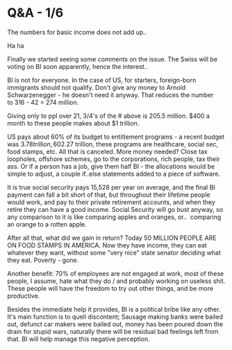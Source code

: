 # Q&A - 1/6

The numbers for basic income does not add up..

Ha ha 

Finally we started seeing some comments on the issue. The Swiss will be voting on BI soon apparently, hence the interest..

BI is not for everyone. In the case of US, for starters, foreign-born immigrants should not qualify. Don't give any money to Arnold Schwarzenegger - he doesn't need it anyway. That reduces the number to 316 - 42 = 274 million.

Giving only to ppl over 21, 3/4's of the # above is 205.5 million. $400 a month to these people makes about $1 trillion.

US pays about 60% of its budget to entitlement programs - a recent budget was $3.78 trillion, 60% of that is $2.27 trillion, these programs are healthcare, social sec, food stamps, etc. All that is canceled.
More money needed? Close tax loopholes, offshore schemes, go to the corporations, rich people, tax their ass. Or if a person has a job, give them half BI - the allocations would be simple to adjust, a couple if..else statements added to a piece of software.

It is true social security pays 15,528 per year on average, and the final BI payment can fall a bit short of that, but throughout their lifetime people would work, and pay to their private retirement accounts, and when they retire they can have a good income. Social Security will go bust anyway, so any comparison to it is like comparing apples and oranges, or..  comparing an orange to a rotten apple.

After all that, what did we gain in return? Today 50 MILLION PEOPLE ARE ON FOOD STAMPS IN AMERICA. Now they have income, they can eat whatever they want, without some "very nice" state senator deciding what they eat. Poverty - gone.

Another benefit: 70% of employees are not engaged at work, most of these people, I assume, hate what they do / and probably working on useless shit. These people will have the freedom to try out other things, and be more productive.

Besides the immediate help it provides, BI is a political bribe like any other. It's main function is to quell discontent; Sausage making banks were bailed out, defunct car makers were bailed out, money has been poured down the drain for stupid wars, naturally there will be residual bad feelings left from that. BI will help manage this negative perception.











